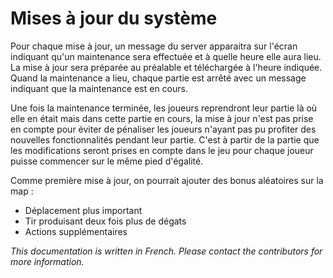 # Mises à jour du système

Pour chaque mise à jour, un message du server apparaitra sur l'écran indiquant qu'un maintenance sera effectuée et à quelle heure elle aura lieu. La mise à jour sera préparée au préalable et téléchargée à l'heure indiquée. Quand la maintenance a lieu, chaque partie est arrêté avec un message indiquant que la maintenance est en cours.

Une fois la maintenance terminée, les joueurs reprendront leur partie là où elle en était mais dans cette partie en cours, la mise à jour n'est pas prise en compte pour éviter de pénaliser les joueurs n'ayant pas pu profiter des nouvelles fonctionnalités pendant leur partie. C'est à partir de la partie que les modifications seront prises en compte dans le jeu pour chaque joueur puisse commencer sur le même pied d'égalité.

Comme première mise à jour, on pourrait ajouter des bonus aléatoires sur la map :
- Déplacement plus important
- Tir produisant deux fois plus de dégats
- Actions supplémentaires

*This documentation is written in French. 
Please contact the contributors for more information.*
